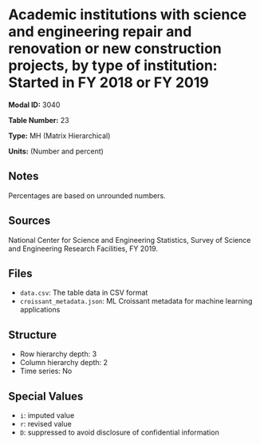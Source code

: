 # Academic institutions with science and engineering repair and renovation or new construction projects, by type of institution: Started in FY 2018 or FY 2019

**Modal ID:** 3040

**Table Number:** 23

**Type:** MH (Matrix Hierarchical)

**Units:** (Number and percent)

## Notes

Percentages are based on unrounded numbers.

## Sources

National Center for Science and Engineering Statistics, Survey of Science and Engineering Research Facilities, FY 2019.

## Files

- `data.csv`: The table data in CSV format
- `croissant_metadata.json`: ML Croissant metadata for machine learning applications

## Structure

- Row hierarchy depth: 3
- Column hierarchy depth: 2
- Time series: No

## Special Values

- `i`: imputed value
- `r`: revised value
- `D`: suppressed to avoid disclosure of confidential information
